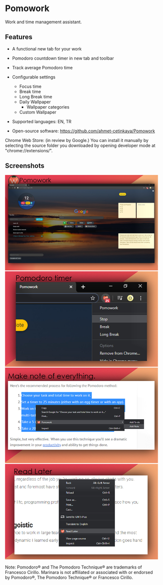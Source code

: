 # Pomowork
Work and time management assistant.

## Features


- A functional new tab for your work

- Pomodoro countdown timer in new tab and toolbar
- Track average Pomodoro time
- Configurable settings
	- Focus time
	-  Break time
	- Long Break time
	- Daily Wallpaper
		- Wallpaper categories
	- Custom Wallpaper 
- Supported languages: EN, TR
- Open-source software: 
https://github.com/ahmet-cetinkaya/Pomowork

Chrome Web Store: (in review by Google.)
You can install it manually by selecting the source folder you downloaded by opening developer mode at "chrome://extensions/".

## Screenshots

![](screenshots/ss-1.jpg)
![](screenshots/ss-2.jpg)
![](screenshots/ss-3.jpg)
![](screenshots/ss-4.jpg)

Note: Pomodoro® and The Pomodoro Technique® are trademarks of Francesco Cirillo. Marinara is not affiliated or associated with or endorsed by Pomodoro®, The Pomodoro Technique® or Francesco Cirillo.
